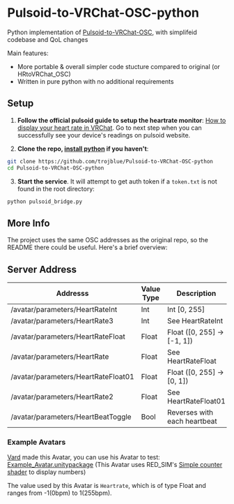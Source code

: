 # Pulsoid-to-VRChat-OSC-python
Python implementation of [Pulsoid-to-VRChat-OSC](https://github.com/Sonic853/Pulsoid-to-VRChat-OSC), with simplifeid codebase and QoL changes

Main features:
- More portable & overall simpler code stucture compared to original (or HRtoVRChat_OSC)
- Written in pure python with no additional requirements


## Setup


1. **Follow the official pulsoid guide to setup the heartrate monitor**: [How to display your heart rate in VRChat](https://blog.pulsoid.net/post/how-to-display-your-heart-rate-in-vrchat). Go to next step when you can successfully see your device's readings on pulsoid website.

2. **Clone the repo, [install python](https://www.python.org/downloads/) if you haven't**:

```bash
git clone https://github.com/trojblue/Pulsoid-to-VRChat-OSC-python
cd Pulsoid-to-VRChat-OSC-python
```

3. **Start the service**. It will attempt to get auth token if a `token.txt` is not found in the root directory:

```bash
python pulsoid_bridge.py
```


## More Info

The project uses the same OSC addresses as the original repo, so the README there could be useful. Here's a brief overview:

## Server Address

| Addresss                            | Value Type | Description                  |
| ----------------------------------- | ---------- | ---------------------------- |
| /avatar/parameters/HeartRateInt     | Int        | Int [0, 255]                 |
| /avatar/parameters/HeartRate3       | Int        | See HeartRateInt             |
| /avatar/parameters/HeartRateFloat   | Float      | Float ([0, 255] -> [-1, 1])  |
| /avatar/parameters/HeartRate        | Float      | See HeartRateFloat           |
| /avatar/parameters/HeartRateFloat01 | Float      | Float ([0, 255] -> [0, 1])   |
| /avatar/parameters/HeartRate2       | Float      | See HeartRateFloat01         |
| /avatar/parameters/HeartBeatToggle  | Bool       | Reverses with each heartbeat |

### Example Avatars

[Vard](https://twitter.com/VardFree) made this Avatar, you can use his Avatar to test: [Example_Avatar.unitypackage](https://github.com/vard88508/vrc-osc-miband-hrm/releases) (This Avatar uses RED_SIM's [Simple counter shader](https://patreon.com/posts/simple-counter-62864361) to display numbers)

The value used by this Avatar is `Heartrate`, which is of type Float and ranges from -1(0bpm) to 1(255bpm).
